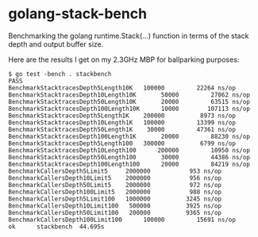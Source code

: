 # golang-stack-bench

Benchmarking the golang runtime.Stack(...) function in terms of the stack depth
and output buffer size.

Here are the results I get on my 2.3GHz MBP for ballparking purposes:

    $ go test -bench . stackbench
    PASS
    BenchmarkStacktracesDepth5Length10K	  100000	     22264 ns/op
    BenchmarkStacktracesDepth10Length10K	   50000	     27062 ns/op
    BenchmarkStacktracesDepth50Length10K	   20000	     63515 ns/op
    BenchmarkStacktracesDepth100Length10K	   10000	    107113 ns/op
    BenchmarkStacktracesDepth5Length1K	  200000	      8973 ns/op
    BenchmarkStacktracesDepth10Length1K	  100000	     13399 ns/op
    BenchmarkStacktracesDepth50Length1K	   30000	     47361 ns/op
    BenchmarkStacktracesDepth100Length1K	   20000	     88230 ns/op
    BenchmarkStacktracesDepth5Length100	  300000	      6799 ns/op
    BenchmarkStacktracesDepth10Length100	  200000	     10950 ns/op
    BenchmarkStacktracesDepth50Length100	   30000	     44386 ns/op
    BenchmarkStacktracesDepth100Length100	   20000	     84219 ns/op
    BenchmarkCallersDepth5Limit5	 2000000	       953 ns/op
    BenchmarkCallersDepth10Limit5	 2000000	       956 ns/op
    BenchmarkCallersDepth50Limit5	 2000000	       972 ns/op
    BenchmarkCallersDepth100Limit5	 2000000	       988 ns/op
    BenchmarkCallersDepth5Limit100	 1000000	      3245 ns/op
    BenchmarkCallersDepth10Limit100	  500000	      3925 ns/op
    BenchmarkCallersDepth50Limit100	  200000	      9365 ns/op
    BenchmarkCallersDepth100Limit100	  100000	     15691 ns/op
    ok  	stackbench	44.695s

